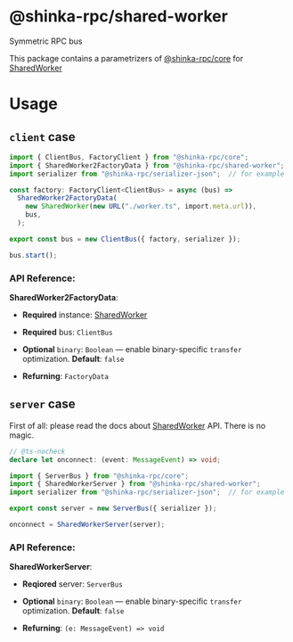 # @shinka-rpc/shared-worker

Symmetric RPC bus

This package contains a parametrizers of
[@shinka-rpc/core](https://www.npmjs.com/package/@shinka-rpc/core) for
[SharedWorker](https://developer.mozilla.org/en-US/docs/Web/API/SharedWorker)

# Usage

## `client` case

```typescript
import { ClientBus, FactoryClient } from "@shinka-rpc/core";
import { SharedWorker2FactoryData } from "@shinka-rpc/shared-worker";
import serializer from "@shinka-rpc/serializer-json";  // for example

const factory: FactoryClient<ClientBus> = async (bus) =>
  SharedWorker2FactoryData(
    new SharedWorker(new URL("./worker.ts", import.meta.url)),
    bus,
  );

export const bus = new ClientBus({ factory, serializer });

bus.start();
```

### API Reference:

**SharedWorker2FactoryData**:

- **Required** instance: [SharedWorker](https://developer.mozilla.org/en-US/docs/Web/API/SharedWorker)

- **Required** bus: `ClientBus`

- **Optional** `binary`: `Boolean` &mdash; enable binary-specific `transfer` optimization. **Default**: `false`

- **Refurning**: `FactoryData`

## `server` case

First of all: please read the docs about
[SharedWorker](https://developer.mozilla.org/en-US/docs/Web/API/SharedWorker)
API. There is no magic.

```typescript
// @ts-nocheck
declare let onconnect: (event: MessageEvent) => void;

import { ServerBus } from "@shinka-rpc/core";
import { SharedWorkerServer } from "@shinka-rpc/shared-worker";
import serializer from "@shinka-rpc/serializer-json";  // for example

export const server = new ServerBus({ serializer });

onconnect = SharedWorkerServer(server);
```

### API Reference:

**SharedWorkerServer**:

- **Reqiored** server: `ServerBus`

- **Optional** `binary`: `Boolean` &mdash; enable binary-specific `transfer` optimization. **Default**: `false`

- **Refurning**: `(e: MessageEvent) => void`
